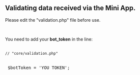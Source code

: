 <h2>Validating data received via the Mini App.</h2>

<p>Please edit the "validation.php" file before use.</p>
<br/>
<p>You need to add your <b>bot_token</b> in the line:</p>
<br/>
<code>// "core/validation.php"</code>
<br/><br/>
<pre> $botToken = 'YOU TOKEN'; </pre>
